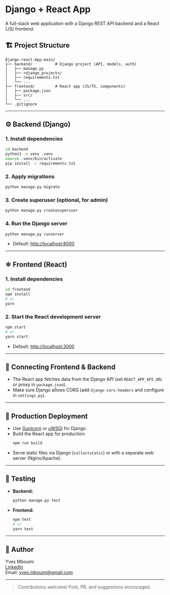 
# Django + React App

A full-stack web application with a Django REST API backend and a React (JS) frontend.

## 🏗 Project Structure

```
Django-react-App-main/
├── backend/          # Django project (API, models, auth)
│   ├── manage.py
│   ├── <django_project>/
│   ├── requirements.txt
│   └── ...
├── frontend/         # React app (JS/TS, components)
│   ├── package.json
│   ├── src/
│   └── ...
└── .gitignore
```

---

## ⚙️ Backend (Django)

### 1. Install dependencies
```bash
cd backend
python3 -m venv .venv
source .venv/bin/activate
pip install -r requirements.txt
```

### 2. Apply migrations
```bash
python manage.py migrate
```

### 3. Create superuser (optional, for admin)
```bash
python manage.py createsuperuser
```

### 4. Run the Django server
```bash
python manage.py runserver
```
- Default: [http://localhost:8000](http://localhost:8000)

---

## ⚛️ Frontend (React)

### 1. Install dependencies
```bash
cd frontend
npm install
# or
yarn
```

### 2. Start the React development server
```bash
npm start
# or
yarn start
```
- Default: [http://localhost:3000](http://localhost:3000)

---

## 🔗 Connecting Frontend & Backend

- The React app fetches data from the Django API (set `REACT_APP_API_URL` or proxy in `package.json`).
- Make sure Django allows CORS (add `django-cors-headers` and configure in `settings.py`).

---

## 🚀 Production Deployment

- Use [Gunicorn](https://gunicorn.org/) or [uWSGI](https://uwsgi-docs.readthedocs.io/en/latest/) for Django.
- Build the React app for production:
  ```bash
  npm run build
  ```
- Serve static files via Django (`collectstatic`) or with a separate web server (Nginx/Apache).

---

## 🧪 Testing

- **Backend:**  
  ```bash
  python manage.py test
  ```
- **Frontend:**  
  ```bash
  npm test
  # or
  yarn test
  ```

---

## 📄 Author

Yves Mboumi  
[LinkedIn](https://linkedin.com/in/yvesmboumi)  
Email: yves.mboumi@gmail.com

---

> Contributions welcome! Fork, PR, and suggestions encouraged.

